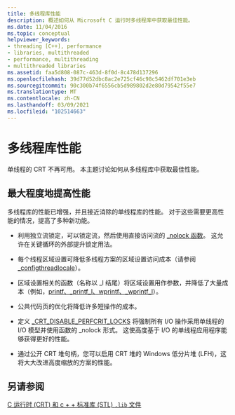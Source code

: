 ```yaml
---
title: 多线程库性能
description: 概述如何从 Microsoft C 运行时多线程库中获取最佳性能。
ms.date: 11/04/2016
ms.topic: conceptual
helpviewer_keywords:
- threading [C++], performance
- libraries, multithreaded
- performance, multithreading
- multithreaded libraries
ms.assetid: faa5d808-087c-463d-8f0d-8c478d137296
ms.openlocfilehash: 39d77d52dbc8ac2e725cf46c98c5462df701e3eb
ms.sourcegitcommit: 90c300b74f6556cb5d989802d2e80d79542f55e7
ms.translationtype: MT
ms.contentlocale: zh-CN
ms.lasthandoff: 03/09/2021
ms.locfileid: "102514663"
---
```

# <a name="multithreaded-libraries-performance"></a>多线程库性能

单线程的 CRT 不再可用。 本主题讨论如何从多线程库中获取最佳性能。

## <a name="maximizing-performance"></a>最大程度地提高性能

多线程库的性能已增强，并且接近消除的单线程库的性能。 对于这些需要更高性能的情况，提高了多种新功能。

- 利用独立流锁定，可以锁定流，然后使用直接访问流的 [_nolock 函数](../c-runtime-library/nolock-functions.md)。 这允许在关键循环的外部提升锁定用法。

- 每个线程区域设置可降低多线程方案的区域设置访问成本（请参阅 [_configthreadlocale](../c-runtime-library/reference/configthreadlocale.md)）。

- 区域设置相关的函数（名称以 _l 结尾）将区域设置用作参数，并降低了大量成本（例如，[printf、_printf_l、wprintf、_wprintf_l](../c-runtime-library/reference/printf-printf-l-wprintf-wprintf-l.md)）。

- 公共代码页的优化将降低许多短操作的成本。

- 定义 [_CRT_DISABLE_PERFCRIT_LOCKS](../c-runtime-library/crt-disable-perfcrit-locks.md) 将强制所有 I/O 操作采用单线程的 I/O 模型并使用函数的 _nolock 形式。 这使高度基于 I/O 的单线程应用程序能够获得更好的性能。

- 通过公开 CRT 堆句柄，您可以启用 CRT 堆的 Windows 低分片堆 (LFH)，这将大大改进高度缩放的方案的性能。

## <a name="see-also"></a>另请参阅

[C 运行时 (CRT) 和 c + + 标准库 (STL) `.lib` 文件](../c-runtime-library/crt-library-features.md)
